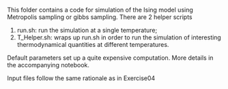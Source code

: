 This folder contains a code for simulation of the Ising model using Metropolis sampling or gibbs sampling.
There are 2 helper scripts
1) run.sh: run the simulation at a single temperature;
2) T_Helper.sh: wraps up run.sh in order to run the simulation of interesting thermodynamical quantities at different temperatures.

Default parameters set up a quite expensive computation. More details in the accompanying notebook.

Input files follow the same rationale as in Exercise04


